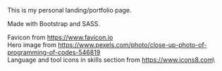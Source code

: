 This is my personal landing/portfolio page.

Made with Bootstrap and SASS.

Favicon from <https://www.favicon.io>\
Hero image from <https://www.pexels.com/photo/close-up-photo-of-programming-of-codes-546819>\
Language and tool icons in skills section from <https://www.icons8.com>\